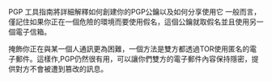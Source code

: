 [Title]: # (分享你的GPG公鑰)
[Order]: # (4)

PGP 工具指南將詳細解釋如何創建你的PGP公鑰以及如何分享使用它 一般而言，僅記住如果你正在一個危險的環境而要使用假名，這個公鑰就取假名並且使用另一個電子信箱。

掩飾你正在與某一個人通訊更為困難，一個方法是雙方都透過TOR使用匿名的電子郵件。這樣作,PGP仍然很有用，可以讓你們雙方的電子郵件內容保持隱密，提供對方不會被遭到篡改的訊息。